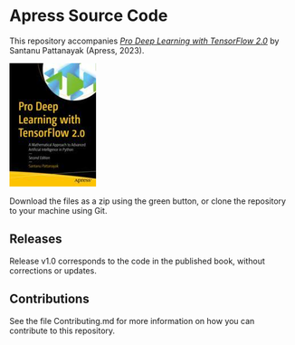 # Apress Source Code

This repository accompanies [*Pro Deep Learning with TensorFlow 2.0*](https://link.springer.com/book/10.1007/978-1-4842-8931-0) by Santanu Pattanayak (Apress, 2023).

[comment]: #cover
![Cover image](978-1-4842-8930-3.jpg)

Download the files as a zip using the green button, or clone the repository to your machine using Git.

## Releases

Release v1.0 corresponds to the code in the published book, without corrections or updates.

## Contributions

See the file Contributing.md for more information on how you can contribute to this repository.